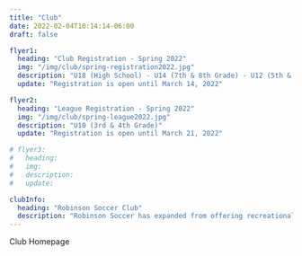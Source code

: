 ```yaml
---
title: "Club"
date: 2022-02-04T10:14:14-06:00
draft: false

flyer1:
  heading: "Club Registration - Spring 2022"
  img: "/img/club/spring-registration2022.jpg"
  description: "U18 (High School) - U14 (7th & 8th Grade) - U12 (5th & 6th Grade)"
  update: "Registration is open until March 14, 2022"

flyer2:
  heading: "League Registration - Spring 2022"
  img: "/img/club/spring-league2022.jpg"
  description: "U10 (3rd & 4th Grade)"
  update: "Registration is open until March 21, 2022"

# flyer3:
#   heading:
#   img:
#   description:
#   update:

clubInfo:
  heading: "Robinson Soccer Club"
  description: "Robinson Soccer has expanded from offering recreational soccer through the City of Robinson Parks & Recreations Department to our very own U18, U14 and U12 travel soccer club! We are very excited to provide this opportunity to the youth of Crawford County, Illinois."
---
```


Club Homepage